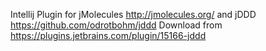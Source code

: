 Intellij Plugin for jMolecules http://jmolecules.org/ and jDDD https://github.com/odrotbohm/jddd
Download from https://plugins.jetbrains.com/plugin/15166-jddd
